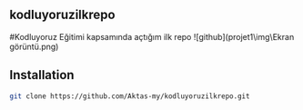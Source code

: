 
## kodluyoruzilkrepo
#Kodluyoruz Eğitimi kapsamında açtığım ilk repo
![github](projet1\img\Ekran görüntü.png)
## Installation
```bash
git clone https://github.com/Aktas-my/kodluyoruzilkrepo.git
```
